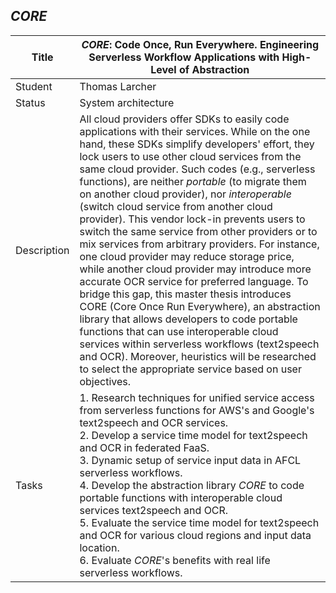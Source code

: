 ## *CORE*

| Title | ***CORE*: Code Once, Run Everywhere. Engineering Serverless Workflow Applications with High-Level of Abstraction** |
| ----- | ----- | 
| Student | Thomas Larcher| 
| Status | System architecture | 
| Description | All cloud providers offer SDKs to easily code applications with their services. While on the one hand, these SDKs simplify developers' effort, they lock users to use other cloud services from the same cloud provider. Such codes (e.g., serverless functions), are neither *portable* (to migrate them on another cloud provider), nor *interoperable* (switch cloud service from another cloud provider). This vendor lock-in prevents users to switch the same service from other providers or to mix services from arbitrary providers. For instance, one cloud provider may reduce storage price, while another cloud provider may introduce more accurate OCR service for preferred language. To bridge this gap, this master thesis introduces CORE (Core Once Run Everywhere), an abstraction library that allows developers to code portable functions that can use interoperable cloud services within serverless workflows (text2speech and OCR). Moreover, heuristics will be researched to select the appropriate service based on user objectives.|
| Tasks | 1. Research techniques for unified service access from serverless functions for AWS's and Google's text2speech and OCR services. <br> 2. Develop a service time model for text2speech and OCR in federated FaaS. <br> 3. Dynamic setup of service input data in AFCL serverless workflows.<br> 4. Develop the abstraction library *CORE* to code portable functions with interoperable cloud services text2speech and OCR. <br> 5. Evaluate the service time model for text2speech and OCR for various cloud regions and input data location. <br> 6. Evaluate *CORE*'s benefits with real life serverless workflows.|| 
